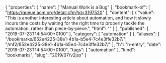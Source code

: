 {
  "properties": {
    "name": [
      "Manual Work is a Bug"
    ],
    "bookmark-of": [
      "https://queue.acm.org/detail.cfm?id=3197520"
    ],
    "content": [
      {
        "value": "This is another interesting article about automation, and how it slowly incurs time costs by waiting for the right time to properly tackle the automation, rather than piece-by-piece.",
        "html": ""
      }
    ],
    "published": [
      "2019-07-23T14:54:00+0100"
    ],
    "category": [
      "automation"
    ]
  },
  "aliases": [
    "/bookmarks/652e4225-38e1-4b1a-b5e4-7c4e3ffe32b7/",
    "/mf2/652e4225-38e1-4b1a-b5e4-7c4e3ffe32b7/"
  ],
  "h": "h-entry",
  "date": "2019-07-23T14:54:00+0100",
  "tags": [
    "automation"
  ],
  "kind": "bookmarks",
  "slug": "2019/07/v2jsx"
}
